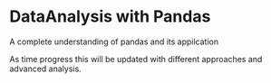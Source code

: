 # DataAnalysis with Pandas
 A complete understanding of pandas and its appilcation
 
 As time progress this will be updated with different approaches and advanced analysis.
